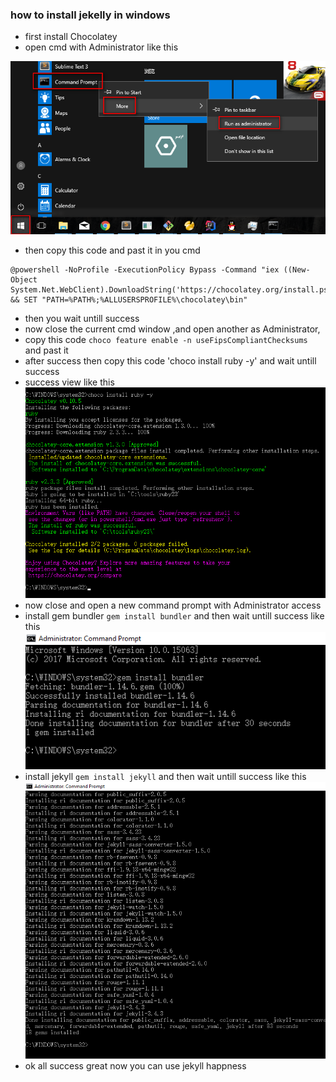 ### how to install jekelly in windows
- first install Chocolatey 
- open cmd with Administrator like this 

 ![image help](images/001.png)
- then copy this code and past it in you cmd
```
@powershell -NoProfile -ExecutionPolicy Bypass -Command "iex ((New-Object System.Net.WebClient).DownloadString('https://chocolatey.org/install.ps1 && SET "PATH=%PATH%;%ALLUSERSPROFILE%\chocolatey\bin"
```
- then you wait untill success
- now close the current cmd window ,and open another as Administrator,
- copy this code `choco feature enable -n useFipsCompliantChecksums` and past it
- after success then copy this code 'choco install ruby -y' and wait untill success 
- success view like this 
  ![image help](images/002.png)
- now close and open a new command prompt with Administrator access
- install gem bundler `gem install bundler` and then wait untill success like this
  ![images help](images/003.png)
- install jekyll `gem install jekyll` and then wait untill success like this 
  ![images help](images/004.png)
- ok all success great now you can use jekyll happness